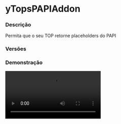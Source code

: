 # yTopsPAPIAddon
<secondary-label ref="addons"/>

### Descrição
Permita que o seu TOP retorne placeholders do PAPI

### Versões
<secondary-label ref="1.8"/>
<secondary-label ref="1.9"/>
<secondary-label ref="1.10"/>
<secondary-label ref="1.11"/>
<secondary-label ref="1.12"/>
<secondary-label ref="1.13"/>
<secondary-label ref="1.14"/>
<secondary-label ref="1.15"/>
<secondary-label ref="1.16"/>
<secondary-label ref="1.17"/>
<secondary-label ref="1.18"/>
<secondary-label ref="1.19"/>
<secondary-label ref="1.20"/>

### Demonstração
<video src="https://cdn.discordapp.com/attachments/792366274008711178/1123966371810770944/image.png"/>


## Placeholders
<primary-label ref="placeholders"/>

Aqui estão as placeholders disponíveis para utilização com este plugin. Consulte-as para entender como utilizá-las corretamente.

<code-block lang="plain text" ignore-vars="true">
%ytopspapiaddon_luckperms_prefix% - Retorna o prefix do LuckPerms
%ytopspapiaddon_luckperms_suffix% - Retorna o suffix do LuckPerms
</code-block>



## Erros comuns
<primary-label ref="errors"/>

Antes de configurar o plugin, revise os pontos listados aqui para evitar problemas frequentes durante a configuração.

<seealso style="cards">
    <category ref="wrs">
        <a href="yplugins.md"></a>        <a href="https://ystoreplugins.com.br/plugins/detalhes/105-yTopsPAPIAddon">Site do plugin yTopsPAPIAddon</a>
    </category>
</seealso>